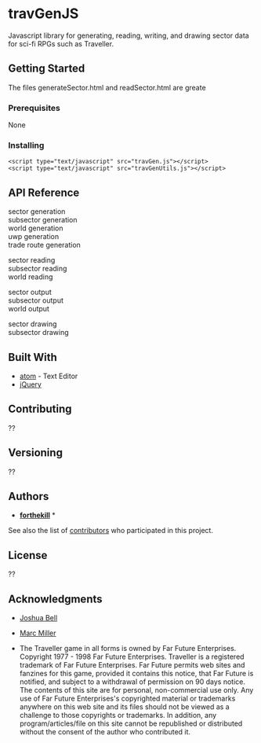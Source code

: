 # travGenJS
Javascript library for generating, reading, writing, and drawing sector data for sci-fi RPGs such as Traveller.

## Getting Started

The files generateSector.html and readSector.html are greate

### Prerequisites

None

### Installing

`<script type="text/javascript" src="travGen.js"></script>`  
`<script type="text/javascript" src="travGenUtils.js"></script>`  


## API Reference

sector generation  
subsector generation  
world generation  
uwp generation  
trade route generation  

sector reading  
subsector reading  
world reading  

sector output  
subsector output  
world output  

sector drawing  
subsector drawing  


## Built With

* [atom](http://www.atom.io) - Text Editor
* [jQuery](https://jquery.com)


## Contributing

??


## Versioning

??


## Authors

* **[forthekill](https://github.com/forthekill)** *

See also the list of [contributors](https://github.com/your/project/contributors) who participated in this project.


## License

??


## Acknowledgments

* [Joshua Bell](http://www.travellermap.com)
* [Marc Miller](http://www.farfuture.net)

* The Traveller game in all forms is owned by Far Future Enterprises. Copyright 1977 - 1998 Far Future Enterprises. Traveller is a registered trademark of Far Future Enterprises. Far Future permits web sites and fanzines for this game, provided it contains this notice, that Far Future is notified, and subject to a withdrawal of permission on 90 days notice. The contents of this site are for personal, non-commercial use only. Any use of Far Future Enterprises's copyrighted material or trademarks anywhere on this web site and its files should not be viewed as a challenge to those copyrights or trademarks. In addition, any program/articles/file on this site cannot be republished or distributed without the consent of the author who contributed it.

